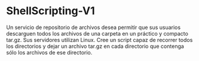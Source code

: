 # ShellScripting-V1

Un servicio de repositorio de archivos desea permitir que sus usuarios descarguen todos los archivos de una carpeta en un 
práctico y compacto tar.gz. Sus servidores utilizan Linux. Cree un script capaz de recorrer todos los directorios y dejar 
un archivo tar.gz en cada directorio que contenga sólo los archivos de ese directorio.
